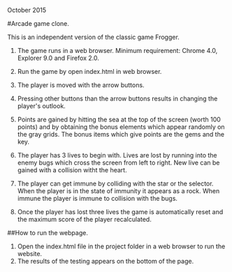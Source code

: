 October 2015

#Arcade game clone.

This is an independent version of the classic game Frogger.

1. The game runs in a web browser. Minimum requirement: 
   Chrome 4.0, Explorer 9.0 and Firefox 2.0.

2. Run the game by open index.html in web browser.

3. The player is moved with the arrow buttons.

4. Pressing other buttons than the arrow buttons 
   results in changing the player's outlook.

5. Points are gained by hitting the sea at the top
   of the screen (worth 100 points) and by obtaining
   the bonus elements which appear randomly on the
   gray grids. The bonus items which give points are 
   the gems and the key. 

6. The player has 3 lives to begin with. Lives are
   lost by running into the enemy bugs which cross
   the screen from left to right. New live can be
   gained with a collision witht the heart.

7. The player can get immune by colliding with the
   star or the selector. When the player is in the state
   of immunity it appears as a rock. When immune
   the player is immune to collision with the bugs.

8. Once the player has lost three lives the game is
   automatically reset and the maximum score of the
   player recalculated.

##How to run the webpage.

1. Open the index.html file in the project folder in a web browser to run the website.
2. The results of the testing appears on the bottom of the page.



